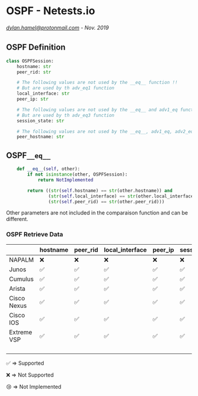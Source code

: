 # OSPF - Netests.io
###### <dylan.hamel@protonmail.com> - Nov. 2019



## OSPF Definition

```python
class OSPFSession:
    hostname: str
    peer_rid: str

    # The following values are not used by the __eq__ function !!
    # But are used by th adv_eq1 function
    local_interface: str
    peer_ip: str

    # The following values are not used by the __eq__ and adv1_eq functions !!
    # But are used by th adv_eq3 function
    session_state: str

    # The following values are not used by the __eq__, adv1_eq, adv2_eq functions !!
    peer_hostname: str
```



## OSPF`__eq__`

```python
    def __eq__(self, other):
        if not isinstance(other, OSPFSession):
            return NotImplemented

        return ((str(self.hostname) == str(other.hostname)) and
                (str(self.local_interface) == str(other.local_interface)) and
                (str(self.peer_rid) == str(other.peer_rid)))
```

Other parameters are not included in the comparaison function and can be different.



### OSPF Retrieve Data

|             | hostname           | peer_rid           | local_interface    | peer_ip            | session_state      | peer_hostname |
| ----------- | ------------------ | ------------------ | ------------------ | ------------------ | ------------------ | ------------- |
| NAPALM      | :x:                | :x:                | :x:                | :x:                | :x:                | :x:           |
| Junos       | :white_check_mark: | :white_check_mark: | :white_check_mark: | :white_check_mark: | :white_check_mark: | :x:           |
| Cumulus     | :white_check_mark: | :white_check_mark: | :white_check_mark: | :white_check_mark: | :white_check_mark: | :x:           |
| Arista      | :white_check_mark: | :white_check_mark: | :white_check_mark: | :white_check_mark: | :white_check_mark: | :x:           |
| Cisco Nexus | :white_check_mark: | :white_check_mark: | :white_check_mark: | :white_check_mark: | :white_check_mark: | :x:           |
| Cisco IOS   | :white_check_mark: | :white_check_mark: | :white_check_mark: | :white_check_mark: | :white_check_mark: | :x:           |
| Extreme VSP | :white_check_mark: | :white_check_mark: | :white_check_mark: | :white_check_mark: | :white_check_mark: | :x:           |
|             |                    |                    |                    |                    |                    |               |
|             |                    |                    |                    |                    |                    |               |
|             |                    |                    |                    |                    |                    |               |
|             |                    |                    |                    |                    |                    |               |

:white_check_mark: => Supported

:x: => Not Supported

:cry: => Not Implemented

